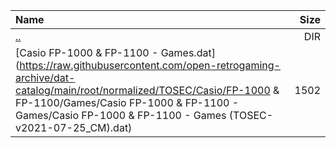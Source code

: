 |Name|Size|
|:---|---:|
|[..](../index.html)|DIR|
|[Casio FP-1000 & FP-1100 - Games.dat](https://raw.githubusercontent.com/open-retrogaming-archive/dat-catalog/main/root/normalized/TOSEC/Casio/FP-1000 & FP-1100/Games/Casio FP-1000 & FP-1100 - Games/Casio FP-1000 & FP-1100 - Games (TOSEC-v2021-07-25_CM).dat)|1502|
